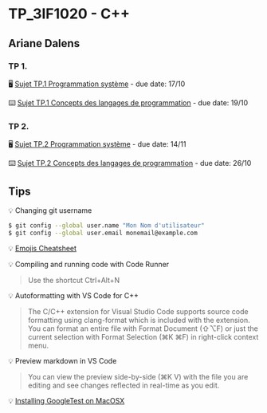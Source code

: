 # TP_3IF1020 - C++

## Ariane Dalens

### TP 1.

:desktop_computer: [Sujet TP.1 Programmation système](https://wdi.centralesupelec.fr/3IF1020/SystExercice1) - due date: 17/10

:keyboard: [Sujet TP.1 Concepts des langages de programmation](https://wdi.centralesupelec.fr/3IF1020/ProgExercice1) - due date: 19/10

### TP 2.

:desktop_computer: [Sujet TP.2 Programmation système](https://wdi.centralesupelec.fr/3IF1020/SystExercice2) - due date: 14/11

:keyboard: [Sujet TP.2 Concepts des langages de programmation](https://wdi.centralesupelec.fr/3IF1020/ProgExercice2) - due date: 26/10

## Tips 
:bulb: Changing git username
```bash
$ git config --global user.name "Mon Nom d'utilisateur"
$ git config --global user.email monemail@example.com
```

:bulb: [Emojis Cheatsheet](https://github.com/ikatyang/emoji-cheat-sheet/blob/master/README.md#light--video)

:bulb: Compiling and running code with Code Runner
> Use the shortcut Ctrl+Alt+N

:bulb: Autoformatting with VS Code for C++ 
> The C/C++ extension for Visual Studio Code supports source code formatting using clang-format which is included with the extension.
You can format an entire file with Format Document (⇧⌥F) or just the current selection with Format Selection (⌘K ⌘F) in right-click context menu.

:bulb: Preview markdown in VS Code
>You can view the preview side-by-side (⌘K V) with the file you are editing and see changes reflected in real-time as you edit.

:bulb: [Installing GoogleTest on MacOSX](https://alexanderbussan.medium.com/getting-started-with-google-test-on-os-x-a07eee7ae6dc)